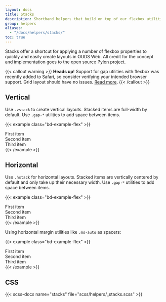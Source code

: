 ```yaml
---
layout: docs
title: Stacks
description: Shorthand helpers that build on top of our flexbox utilities to make component layout faster and easier than ever.
group: helpers
aliases:
  - "/docs/helpers/stacks/"
toc: true
---
```


Stacks offer a shortcut for applying a number of flexbox properties to quickly and easily create layouts in OUDS Web. All credit for the concept and implementation goes to the open source [Pylon project](https://almonk.github.io/pylon/).

{{< callout warning >}}
**Heads up!** Support for gap utilities with flexbox was recently added to Safari, so consider verifying your intended browser support. Grid layout should have no issues. [Read more](https://caniuse.com/flexbox-gap).
{{< /callout >}}

## Vertical

Use `.vstack` to create vertical layouts. Stacked items are full-width by default. Use `.gap-*` utilities to add space between items.

{{< example class="bd-example-flex" >}}
<div class="vstack gap-medium">
  <div class="p-shorter">First item</div>
  <div class="p-shorter">Second item</div>
  <div class="p-shorter">Third item</div>
</div>
{{< /example >}}

## Horizontal

Use `.hstack` for horizontal layouts. Stacked items are vertically centered by default and only take up their necessary width. Use `.gap-*` utilities to add space between items.

{{< example class="bd-example-flex" >}}
<div class="hstack gap-medium">
  <div class="p-shorter">First item</div>
  <div class="p-shorter">Second item</div>
  <div class="p-shorter">Third item</div>
</div>
{{< /example >}}

Using horizontal margin utilities like `.ms-auto` as spacers:

{{< example class="bd-example-flex" >}}
<div class="hstack gap-medium">
  <div class="p-shorter">First item</div>
  <div class="p-shorter ms-auto">Second item</div>
  <div class="p-shorter">Third item</div>
</div>
{{< /example >}}

<!--And with [vertical rules]({{< docsref "/helpers/vertical-rule" >}}):

{{< example class="bd-example-flex" >}}
<div class="hstack gap-medium">
  <div class="p-shorter">First item</div>
  <div class="p-shorter ms-auto">Second item</div>
  <div class="vr"></div>
  <div class="p-shorter">Third item</div>
</div>
{{< /example >}}-->

<!--## Examples

Use `.vstack` to stack buttons and other elements:

{{< example >}}
<div class="vstack gap-shorter col-md-5 mx-auto">
  <button type="button" class="btn btn-primary">Save changes</button>
  <button type="button" class="btn btn-outline-secondary">Cancel</button>
</div>
{{< /example >}}

Create an inline form with `.hstack`:

<details>
<summary>See Bootstrap examples that are incompatible with Orange Unified Design System.</summary>
<br>
{{< design-callout-alert >}}
This variant with an **horizontal layout** (i.e. labels not above the input fields) should not be used because it does not respect the Orange Unified Design System specifications.
{{< /design-callout-alert >}}

{{< example >}}
<div class="hstack gap-medium">
  <input class="form-control me-auto" type="text" placeholder="Add your item here..." aria-label="Add your item here...">
  <button type="button" class="btn btn-primary">Submit</button>
  <div class="vr"></div>
  <button type="button" class="btn btn-outline-secondary">Reset</button>
</div>
{{< /example >}}
</details>-->

## CSS

{{< scss-docs name="stacks" file="scss/helpers/_stacks.scss" >}}
